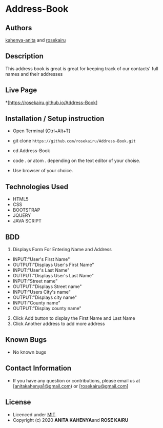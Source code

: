 # Address-Book

## Authors

[kahenya-anita](https://github.com/kahenya-anita) and 
[rosekairu](https://github.com/rosekairu)

## Description

This address book is great is great for keeping track of our contacts' full names and their addresses

## Live Page 
*[https://rosekairu.github.io/Address-Book]


## Installation / Setup instruction
* Open Terminal {Ctrl+Alt+T}

* git clone ```https://github.com/rosekairu/Address-Book.git```

* cd Address-Book

* code . or atom . depending on the text editor of your choise.

* Use browser of your choice.

## Technologies Used

* HTML5
* CSS
* BOOTSTRAP
* JQUERY
* JAVA SCRIPT


## BDD
1. Displays Form For Entering Name and Address
 * INPUT:"User's First Name"
 * OUTPUT:"Displays User's First Name"
 * INPUT:"User's Last Name"
 * OUTPUT:"Displays User's Last Name"
 * INPUT:"Street name"
 * OUTPUT:"Displays Street name"
 * INPUT:"Users City's name"
 * OUTPUT:"Displays city name"
 * INPUT:"County name"
 * OUTPUT:"Display county name"
2. Click Add button to display the First Name and Last Name
3. Click Another address to add more address 
## Known Bugs
* No known bugs

## Contact Information 

* If you have any question or contributions, please email us at [anitakahenya1@gmail.com) or [rosekairu@gmail.com]

## License

* Licenced under [MIT](LICENSE).
* Copyright (c) 2020 
  **ANITA KAHENYA**and 
  **ROSE KAIRU**
